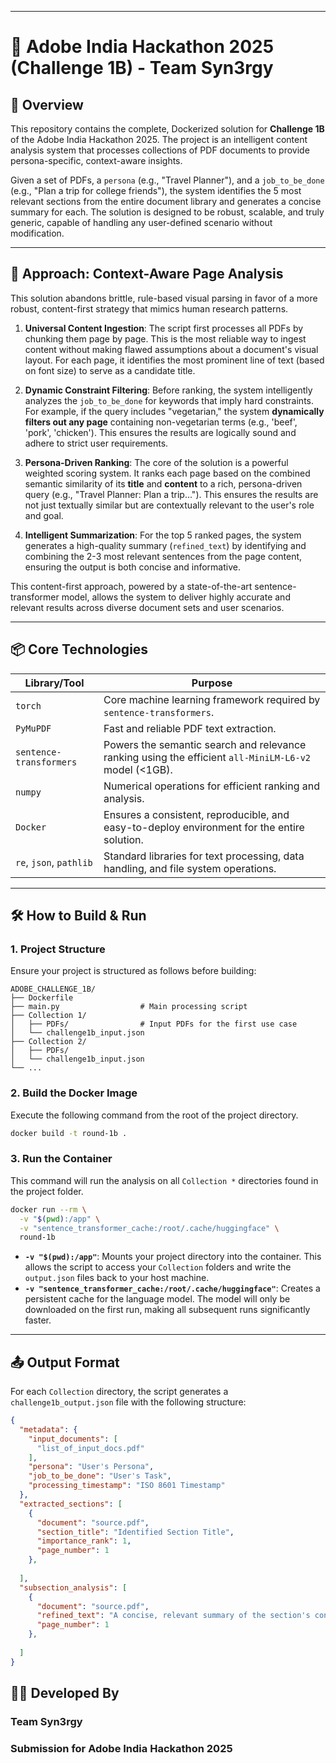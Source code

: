 
-----

# 🚀 Adobe India Hackathon 2025 (Challenge 1B) - Team Syn3rgy

## 🎯 Overview

This repository contains the complete, Dockerized solution for **Challenge 1B** of the Adobe India Hackathon 2025. The project is an intelligent content analysis system that processes collections of PDF documents to provide persona-specific, context-aware insights.

Given a set of PDFs, a `persona` (e.g., "Travel Planner"), and a `job_to_be_done` (e.g., "Plan a trip for college friends"), the system identifies the 5 most relevant sections from the entire document library and generates a concise summary for each. The solution is designed to be robust, scalable, and truly generic, capable of handling any user-defined scenario without modification.

-----

## 🧠 Approach: Context-Aware Page Analysis

This solution abandons brittle, rule-based visual parsing in favor of a more robust, content-first strategy that mimics human research patterns.

1.  **Universal Content Ingestion**: The script first processes all PDFs by chunking them page by page. This is the most reliable way to ingest content without making flawed assumptions about a document's visual layout. For each page, it identifies the most prominent line of text (based on font size) to serve as a candidate title.

2.  **Dynamic Constraint Filtering**: Before ranking, the system intelligently analyzes the `job_to_be_done` for keywords that imply hard constraints. For example, if the query includes "vegetarian," the system **dynamically filters out any page** containing non-vegetarian terms (e.g., 'beef', 'pork', 'chicken'). This ensures the results are logically sound and adhere to strict user requirements.

3.  **Persona-Driven Ranking**: The core of the solution is a powerful weighted scoring system. It ranks each page based on the combined semantic similarity of its **title** and **content** to a rich, persona-driven query (e.g., "Travel Planner: Plan a trip..."). This ensures the results are not just textually similar but are contextually relevant to the user's role and goal.

4.  **Intelligent Summarization**: For the top 5 ranked pages, the system generates a high-quality summary (`refined_text`) by identifying and combining the 2-3 most relevant sentences from the page content, ensuring the output is both concise and informative.

This content-first approach, powered by a state-of-the-art sentence-transformer model, allows the system to deliver highly accurate and relevant results across diverse document sets and user scenarios.

-----

## 📦 Core Technologies

| Library/Tool              | Purpose                                                                                            |
| ------------------------- | -------------------------------------------------------------------------------------------------- |
| `torch`                   | Core machine learning framework required by `sentence-transformers`.                               |
| `PyMuPDF`                 | Fast and reliable PDF text extraction.                                                             |
| `sentence-transformers`   | Powers the semantic search and relevance ranking using the efficient `all-MiniLM-L6-v2` model (<1GB). |
| `numpy`                   | Numerical operations for efficient ranking and analysis.                                           |
| `Docker`                  | Ensures a consistent, reproducible, and easy-to-deploy environment for the entire solution.         |
| `re`, `json`, `pathlib`   | Standard libraries for text processing, data handling, and file system operations.                 |
-----

## 🛠️ How to Build & Run

### 1\. Project Structure

Ensure your project is structured as follows before building:

```
ADOBE_CHALLENGE_1B/
├── Dockerfile
├── main.py                  # Main processing script
├── Collection 1/
│   ├── PDFs/                # Input PDFs for the first use case
│   └── challenge1b_input.json
├── Collection 2/
│   ├── PDFs/
│   └── challenge1b_input.json
└── ...
```

### 2\. Build the Docker Image

Execute the following command from the root of the project directory.

```bash
docker build -t round-1b .
```

### 3\. Run the Container

This command will run the analysis on all `Collection *` directories found in the project folder.

```bash
docker run --rm \
  -v "$(pwd):/app" \
  -v "sentence_transformer_cache:/root/.cache/huggingface" \
  round-1b
```

  - **`-v "$(pwd):/app"`**: Mounts your project directory into the container. This allows the script to access your `Collection` folders and write the `output.json` files back to your host machine.
  - **`-v "sentence_transformer_cache:/root/.cache/huggingface"`**: Creates a persistent cache for the language model. The model will only be downloaded on the first run, making all subsequent runs significantly faster.

-----

## 📤 Output Format

For each `Collection` directory, the script generates a `challenge1b_output.json` file with the following structure:

```json
{
  "metadata": {
    "input_documents": [
      "list_of_input_docs.pdf"
    ],
    "persona": "User's Persona",
    "job_to_be_done": "User's Task",
    "processing_timestamp": "ISO 8601 Timestamp"
  },
  "extracted_sections": [
    {
      "document": "source.pdf",
      "section_title": "Identified Section Title",
      "importance_rank": 1,
      "page_number": 1
    },
    
  ],
  "subsection_analysis": [
    {
      "document": "source.pdf",
      "refined_text": "A concise, relevant summary of the section's content.",
      "page_number": 1
    },
    
  ]
}
```

## 👨‍💻 Developed By

### **Team Syn3rgy**

### **Submission for Adobe India Hackathon 2025**